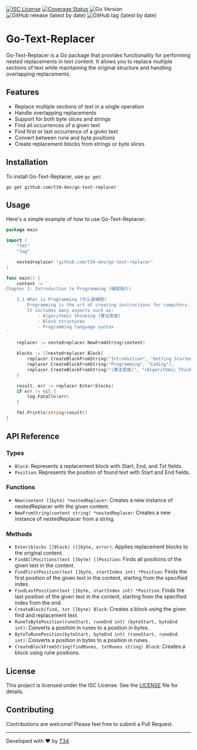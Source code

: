 [![ISC License](http://img.shields.io/badge/license-ISC-blue.svg)](http://copyfree.org)
[![Coverage Status](https://coveralls.io/repos/github/t34-dev/go-text-replacer/badge.svg?branch=main&v=1722596450)](https://coveralls.io/github/t34-dev/go-text-replacer?branch=main&v=1722596450)
![Go Version](https://img.shields.io/badge/Go-1.22-blue?logo=go&v=1722596450)
![GitHub release (latest by date)](https://img.shields.io/github/v/release/t34-dev/go-text-replacer?v=1722596450)
![GitHub tag (latest by date)](https://img.shields.io/github/v/tag/t34-dev/go-text-replacer?sort=semver&style=flat&logo=git&logoColor=white&label=Latest%20Version&color=blue&v=1722596450)

# Go-Text-Replacer

Go-Text-Replacer is a Go package that provides functionality for performing nested replacements in text content. It allows you to replace multiple sections of text while maintaining the original structure and handling overlapping replacements.

## Features

- Replace multiple sections of text in a single operation
- Handle overlapping replacements
- Support for both byte slices and strings
- Find all occurrences of a given text
- Find first or last occurrence of a given text
- Convert between rune and byte positions
- Create replacement blocks from strings or byte slices

## Installation

To install Go-Text-Replacer, use `go get`:

```
go get github.com/t34-dev/go-text-replacer
```

## Usage

Here's a simple example of how to use Go-Text-Replacer:

```go
package main

import (
	"fmt"
	"log"

	nestedreplacer "github.com/t34-dev/go-text-replacer"
)

func main() {
	content := `
Chapter 1: Introduction to Programming (编程简介)

    1.1 What is Programming (什么是编程)
        Programming is the art of creating instructions for computers.
        It includes many aspects such as:
            - Algorithmic thinking (算法思维)
            - Block structures
            - Programming language syntax
`

	replacer := nestedreplacer.NewFromString(content)

	blocks := []nestedreplacer.Block{
		replacer.CreateBlockFromString("Introduction", "Getting Started with"),
		replacer.CreateBlockFromString("Programming", "Coding"),
		replacer.CreateBlockFromString("(算法思维)", "(Algorithmic Thinking)"),
	}

	result, err := replacer.Enter(blocks)
	if err != nil {
		log.Fatalln(err)
	}

	fmt.Println(string(result))
}
```

## API Reference

### Types

- `Block`: Represents a replacement block with Start, End, and Txt fields.
- `Position`: Represents the position of found text with Start and End fields.

### Functions

- `New(content []byte) *nestedReplacer`: Creates a new instance of nestedReplacer with the given content.
- `NewFromString(content string) *nestedReplacer`: Creates a new instance of nestedReplacer from a string.

### Methods

- `Enter(blocks []Block) ([]byte, error)`: Applies replacement blocks to the original content.
- `FindAllPositions(text []byte) []Position`: Finds all positions of the given text in the content.
- `FindFirstPosition(text []byte, startIndex int) *Position`: Finds the first position of the given text in the content, starting from the specified index.
- `FindLastPosition(text []byte, startIndex int) *Position`: Finds the last position of the given text in the content, starting from the specified index from the end.
- `CreateBlock(find, txt []byte) Block`: Creates a block using the given find and replacement text.
- `RuneToBytePosition(runeStart, runeEnd int) (byteStart, byteEnd int)`: Converts a position in runes to a position in bytes.
- `ByteToRunePosition(byteStart, byteEnd int) (runeStart, runeEnd int)`: Converts a position in bytes to a position in runes.
- `CreateBlockFromString(findRunes, txtRunes string) Block`: Creates a block using rune positions.

## License

This project is licensed under the ISC License. See the [LICENSE](LICENSE) file for details.

## Contributing

Contributions are welcome! Please feel free to submit a Pull Request.

---

Developed with ❤️ by [T34](https://github.com/t34-dev)
